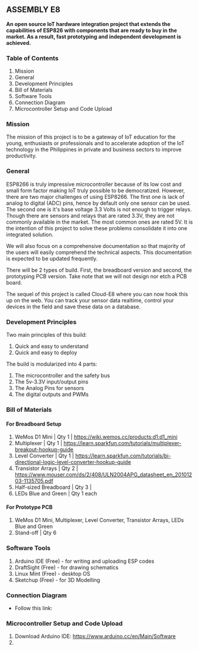 ## ASSEMBLY E8
**An open source IoT hardware integration project that extends the capabilities of ESP826 with components that are ready to buy in the market. As a result, fast prototyping and independent development is achieved.**

### Table of Contents
1. Mission
2. General 
3. Development Principles
3. Bill of Materials
4. Software Tools
5. Connection Diagram
6. Microcontroller Setup and Code Upload

### Mission
The mission of this project is to be a gateway of IoT education for the young, enthusiasts or professionals and to accelerate adoption of the IoT technology in the Philippines in private and business sectors to improve productivity.

### General 
ESP8266 is truly impressive microcontroller because of its low cost and small form factor making IoT truly possible to be democratized. However, there are two major challenges of using ESP8266. The first one is lack of analog to digital (ADC) pins, hence by default only one sensor can be used. The second one is it's base voltage 3.3 Volts is not enough to trigger relays. Though there are sensors and relays that are rated 3.3V, they are not commonly available in the market. The most common ones are rated 5V. It is the intention of this project to solve these problems consolidate it into one integrated solution. 

We will also focus on a comprehensive documentation so that majority of the users will easily comprehend the technical aspects. This documentation is expected to be updated frequently. 

There will be 2 types of build. First, the breadboard version and second, the prototyping PCB version. Take note that we will not design nor etch a PCB board. 

The sequel of this project is called Cloud-E8 where you can now hook this up on the web. You can track your sensor data realtime, control your devices in the field and save these data on a database. 

### Development Principles
Two main principles of this build: 
1. Quick and easy to understand 
2. Quick and easy to deploy

The build is modularized into 4 parts:
1. The microcontroller and the safety bus
2. The 5v-3.3V input/output pins
3. The Analog Pins for sensors 
4. The digital outputs and PWMs 

### Bill of Materials
#### For Breadboard Setup 
1. WeMos D1 Mini | Qty 1 | https://wiki.wemos.cc/products:d1:d1_mini
2. Multiplexer | Qty 1 | https://learn.sparkfun.com/tutorials/multiplexer-breakout-hookup-guide
3. Level Converter | Qty 1 | https://learn.sparkfun.com/tutorials/bi-directional-logic-level-converter-hookup-guide
4. Transistor Arrays | Qty 2 | https://www.mouser.com/ds/2/408/ULN2004APG_datasheet_en_20101203-1135705.pdf
5. Half-sized Breadboard | Qty 3 |
6. LEDs Blue and Green | Qty 1 each

#### For Prototype PCB
1. WeMos D1 Mini, Multiplexer, Level Converter, Transistor Arrays, LEDs Blue and Green
2. Stand-off | Qty 6

### Software Tools
1. Arduino IDE (Free) - for writing and uploading ESP codes
2. DraftSight (Free) - for drawing schematics
3. Linux Mint (Free) - desktop OS
4. Sketchup (Free) - for 3D Modelling

### Connection Diagram
* Follow this link: 

### Microcontroller Setup and Code Upload
1. Download Arduino IDE: https://www.arduino.cc/en/Main/Software
2. 
